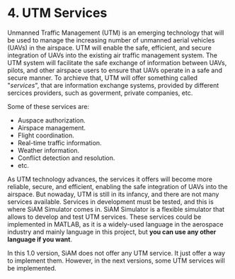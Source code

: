 # 4. UTM Services <!-- {docsify-ignore} -->
Unmanned Traffic Management (UTM) is an emerging technology that will be used to manage the increasing number of unmanned aerial vehicles (UAVs) in the airspace. UTM will enable the safe, efficient, and secure integration of UAVs into the existing air traffic management system. The UTM system will facilitate the safe exchange of information between UAVs, pilots, and other airspace users to ensure that UAVs operate in a safe and secure manner. To archieve that, UTM will offer something called "_services_", that are information exchange systems, provided by different sercices providers, such as goverment, private companies, etc. 

Some of these services are:
- Auspace authorization.
- Airspace management.
- Flight coordination.
- Real-time traffic information.
- Weather information.
- Conflict detection and resolution.
- etc.

As UTM technology advances, the services it offers will become more reliable, secure, and efficient, enabling the safe integration of UAVs into the airspace. But nowaday, UTM is still in its infancy, and there are not many services available. Services in development must be tested, and this is where SiAM Simulator comes in. SiAM Simulator is a flexible simulator that allows to develop and test UTM services. These services could be implemented in MATLAB, as it is a widely-used language in the aerospace industry and mainly language in this project, but **you can use any other language if you want**.

In this 1.0 version, SiAM does not offer any UTM service. It just offer a way to implement them. However, in the next versions, some UTM services will be implemented. 